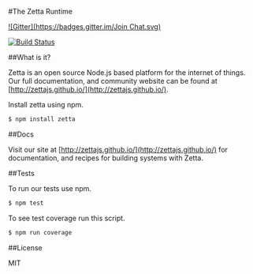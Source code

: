#The Zetta Runtime

[![Gitter](https://badges.gitter.im/Join Chat.svg)](https://gitter.im/zettajs/zetta?utm_source=badge&utm_medium=badge&utm_campaign=pr-badge&utm_content=badge)

[![Build Status](https://travis-ci.org/zettajs/zetta.svg?branch=master)](https://travis-ci.org/zettajs/zetta) 

##What is it?

Zetta is an open source Node.js based platform for the internet of things. Our full documentation, and community website can be found at [http://zettajs.github.io/](http://zettajs.github.io/).

Install zetta using npm.

```bash
$ npm install zetta
```
##Docs

Visit our site at [http://zettajs.github.io/](http://zettajs.github.io/) for documentation, and recipes for building systems with Zetta. 

##Tests

To run our tests use npm. 

```bash
$ npm test
```

To see test coverage run this script.

```bash
$ npm run coverage
```

##License

MIT
